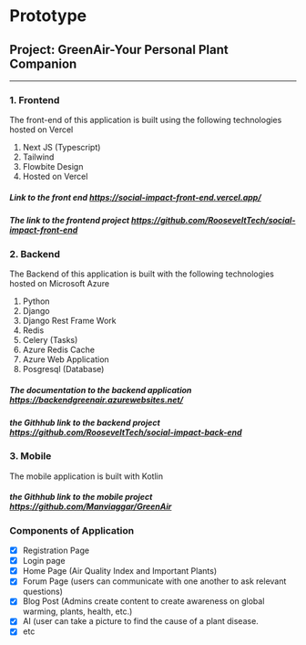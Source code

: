# Prototype
## Project: GreenAir-Your Personal Plant Companion
<hr/>

### 1. Frontend
The front-end of this application is built using the following technologies hosted on Vercel
1. Next JS (Typescript)
2. Tailwind
3. Flowbite Design
4. Hosted on Vercel

##### Link to the front end https://social-impact-front-end.vercel.app/
##### The link to the frontend project https://github.com/RooseveltTech/social-impact-front-end

### 2. Backend
The Backend of this application is built with the following technologies hosted on Microsoft Azure
1. Python
2. Django
3. Django Rest Frame Work
4. Redis
5. Celery (Tasks)
6. Azure Redis Cache 
7. Azure Web Application 
8. Posgresql (Database)

##### The documentation to the backend application https://backendgreenair.azurewebsites.net/
##### the Githhub link to the backend project https://github.com/RooseveltTech/social-impact-back-end

### 3. Mobile
The mobile application is built with Kotlin
##### the Githhub link to the mobile project https://github.com/Manviaggar/GreenAir


### Components of Application
- [x] Registration Page
- [x] Login page
- [x] Home Page (Air Quality Index and Important Plants)
- [x] Forum Page (users can communicate with one another to ask relevant questions)
- [x] Blog Post (Admins create content to create awareness on global warming, plants, health, etc.)
- [x] AI (user can take a picture to find the cause of a plant disease.
- [x] etc 

